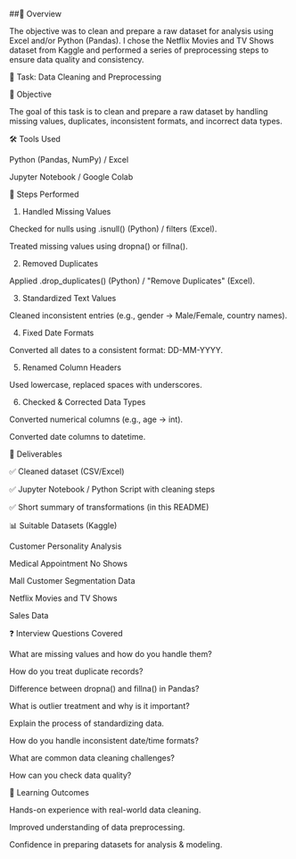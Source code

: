 ##🧠 Overview


The objective was to clean and prepare a raw dataset for analysis using Excel and/or Python (Pandas). I chose the Netflix Movies and TV Shows dataset from Kaggle and performed a series of preprocessing steps to ensure data quality and consistency.


📌 Task: Data Cleaning and Preprocessing

🎯 Objective

The goal of this task is to clean and prepare a raw dataset by handling missing values, duplicates, inconsistent formats, and incorrect data types.

🛠 Tools Used

Python (Pandas, NumPy) / Excel

Jupyter Notebook / Google Colab


📂 Steps Performed

1. Handled Missing Values

Checked for nulls using .isnull() (Python) / filters (Excel).

Treated missing values using dropna() or fillna().



2. Removed Duplicates

Applied .drop_duplicates() (Python) / "Remove Duplicates" (Excel).



3. Standardized Text Values

Cleaned inconsistent entries (e.g., gender → Male/Female, country names).



4. Fixed Date Formats

Converted all dates to a consistent format: DD-MM-YYYY.



5. Renamed Column Headers

Used lowercase, replaced spaces with underscores.



6. Checked & Corrected Data Types

Converted numerical columns (e.g., age → int).

Converted date columns to datetime.




📑 Deliverables

✅ Cleaned dataset (CSV/Excel)

✅ Jupyter Notebook / Python Script with cleaning steps

✅ Short summary of transformations (in this README)


📊 Suitable Datasets (Kaggle)

Customer Personality Analysis

Medical Appointment No Shows

Mall Customer Segmentation Data

Netflix Movies and TV Shows

Sales Data


❓ Interview Questions Covered

What are missing values and how do you handle them?

How do you treat duplicate records?

Difference between dropna() and fillna() in Pandas?

What is outlier treatment and why is it important?

Explain the process of standardizing data.

How do you handle inconsistent date/time formats?

What are common data cleaning challenges?

How can you check data quality?


🚀 Learning Outcomes

Hands-on experience with real-world data cleaning.

Improved understanding of data preprocessing.

Confidence in preparing datasets for analysis & modeling.

